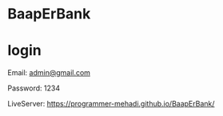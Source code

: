 # BaapErBank

# login
  Email: admin@gmail.com
  
  Password: 1234
  
  LiveServer: https://programmer-mehadi.github.io/BaapErBank/
